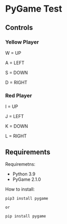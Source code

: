# PyGame Test

## Controls

### Yellow Player

W = UP 

A = LEFT

S = DOWN

D = RIGHT

### Red Player

I = UP

J = LEFT

K = DOWN

L = RIGHT

## Requirements

Requiremetns:

- Python 3.9
- PyGame 2.1.0


How to install:

```
pip3 install pygame

or

pip install pygame
```

